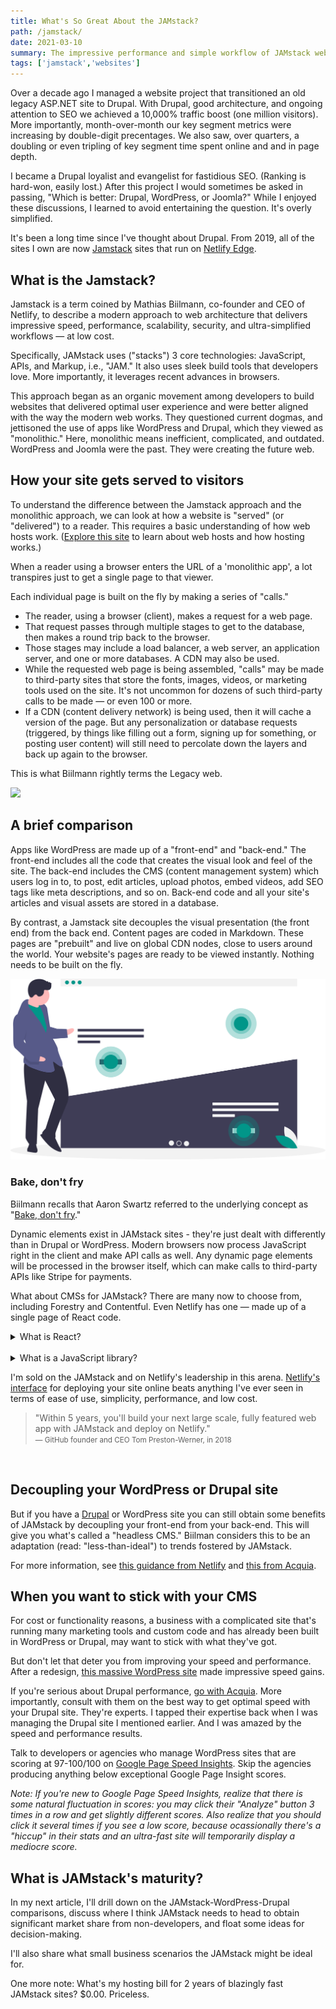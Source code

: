 ```yaml
---
title: What's So Great About the JAMstack?
path: /jamstack/
date: 2021-03-10
summary: The impressive performance and simple workflow of JAMstack websites is leaving monolithic apps and practices behind.
tags: ['jamstack','websites']
---
```


Over a decade ago I managed a website project that transitioned an old legacy ASP.NET site to Drupal. With Drupal, good architecture, and ongoing attention to SEO we achieved a 10,000% traffic boost (one million visitors). More importantly, month-over-month our key segment metrics were increasing by double-digit precentages. We also saw, over quarters, a doubling or even tripling of key segment time spent online and and in page depth. 

I became a Drupal loyalist and evangelist for fastidious SEO. (Ranking is hard-won, easily lost.) After this project I would sometimes be asked in passing, "Which is better: Drupal, WordPress, or Joomla?" While I enjoyed these discussions, I learned to avoid entertaining the question. It's overly simplified. 

It's been a long time since I've thought about Drupal. From 2019, all of the sites I own are now <a href="https://jamstack.org/" target="blank">Jamstack</a> sites that run on <a href="https://www.netlify.com/" target="blank">Netlify Edge</a>. 

## What is the Jamstack? 

Jamstack is a term coined by Mathias Biilmann, co-founder and CEO of Netlify, to describe a modern approach to web architecture that delivers impressive speed, performance, scalability, security, and ultra-simplified workflows — at low cost.

Specifically, JAMstack uses ("stacks") 3 core technologies: JavaScript, APIs, and Markup, i.e., "JAM." It also uses sleek build tools that developers love. More importantly, it leverages recent advances in browsers.

This approach began as an organic movement among developers to build websites that delivered optimal user experience and were better aligned with the way the modern web works. They questioned current dogmas, and jettisoned the use of apps like WordPress and Drupal, which they viewed as "monolithic." Here, monolithic means inefficient, complicated, and outdated. WordPress and Joomla were the past. They were creating the future web.

## How your site gets served to visitors

To understand the difference between the Jamstack approach and the monolithic approach, we can look at how a website is "served" (or "delivered") to a reader. This requires a basic understanding of how web hosts work. (<a href="https://www.whoishostingthis.com/hosting-reviews/" target="blank">Explore this site</a> to learn  about web hosts and how hosting works.)

When a reader using a browser enters the URL of a 'monolithic app', a lot transpires just to get a single page to that viewer.

Each individual page is built on the fly by making a series of "calls." 

* The reader, using a browser (client), makes a request for a web page. 
* That request passes through multiple stages to get to the database, then makes a round trip back to the browser. 
* Those stages may include a load balancer, a web server, an application server, and one or more databases. A CDN may also be used.
* While the requested web page is being assembled, "calls" may be made to third-party sites that store the fonts, images, videos, or marketing tools used on the site. It's not uncommon for dozens of such third-party calls to be made — or even 100 or more.
* If a CDN (content delivery network) is being used, then it will cache a version of the page. But any personalization or database requests (triggered, by things like filling out a form, signing up for something, or posting user content) will still need to percolate down the layers and back up again to the browser.

This is what Biilmann rightly terms the Legacy web. 

<img src="https://res.cloudinary.com/icecloud7/image/upload/q_auto,f_auto/v1614574590/SignalFox/evolution-of-web_ynrwep.png">

## A brief comparison

Apps like WordPress are made up of a "front-end" and "back-end." The front-end includes all the code that creates the visual look and feel of the site. The back-end includes the CMS (content management system) which users log in to, to post, edit articles, upload photos, embed videos, add SEO tags like meta descriptions, and so on. Back-end code and all your site's articles and visual assets are stored in a database.

By contrast, a Jamstack site decouples the visual presentation (the front end) from the back end. Content pages are coded in Markdown. These pages are "prebuilt" and live on global CDN nodes, close to users around the world. Your website's pages are ready to be viewed instantly. Nothing needs to be built on the fly. 

![website design](../static/web-design.svg)

### Bake, don't fry 

Biilmann recalls that Aaron Swartz referred to the underlying concept as "<a href="http://www.aaronsw.com/weblog/000404" target="blank">Bake, don't fry</a>." 

Dynamic elements exist in JAMstack sites - they're just dealt with differently than in Drupal or WordPress. Modern browsers now process JavaScript right in the client and make API calls as well. Any dynamic page elements will be processed in the browser itself, which can make calls to third-party APIs like Stripe for payments. 

What about CMSs for JAMstack? There are many now to choose from, including Forestry and Contentful. Even Netlify has one — made up of a single page of React code.

<details>
  <summary>What is React?</summary><br/>
   <ul class="highlight2">
     <li>React is an <a href="https://reactjs.org/docs/how-to-contribute.html" target="blank">open source JavaScript library, created by Facebook engineers</a>. It's used to create fast, interactive user-interfaces.</li>
 </ul>

</details>
<br/>
<details>
  <summary>What is a JavaScript library?</summary><br/>
   <ul class="highlight2">
     <li>A JavaScript library is a collection of pre-built JavaScript functions. Using pre-built functions speeds the development process: the programmer doesn't need to build everything from scratch .</li>
 </ul>

</details>

I'm sold on the JAMstack and on Netlify's leadership in this arena. <a href="https://www.netlify.com/products/edge/">Netlify's interface</a> for deploying your site online beats anything I've ever seen in terms of ease of use, simplicity, performance, and low cost.
<br/>
> "Within 5 years, you'll build your next large scale, fully featured web app with JAMstack and deploy on Netlify." <br/>
<small>—  GitHub founder and CEO Tom Preston-Werner, in 2018</small>
<br/>


## Decoupling your WordPress or Drupal site

But if you have a <a href="https://www.drupal.org/" target="blank">Drupal</a> or WordPress site you can still obtain some benefits of JAMstack by decoupling your front-end from your back-end. This will give you what's called a "headless CMS." Biilman considers this to be an adaptation (read: "less-than-ideal") to trends fostered by JAMstack.

For more information, see <a href="https://www.netlify.com/with/drupal/?" target="blank">this guidance from Netlify</a> and <a href="https://www.acquia.com/resources/decoupled-drupal" target="blank">this from Acquia</a>.

## When you want to stick with your CMS

For cost or functionality reasons, a business with a complicated site that's running many marketing tools and custom code and has already been built in WordPress or Drupal, may want to stick with what they've got. 

But don't let that deter you from improving your speed and performance. After a redesign, <a href="https://developers.google.com/speed/pagespeed/insights/?url=https%3A%2F%2Fdigital.com%2F&tab=mobile" target="blank">this massive WordPress site</a> made impressive speed gains.

If you're serious about Drupal performance, <a href="https://www.acquia.com/">go with Acquia</a>. More importantly, consult with them on the best way to get optimal speed with your Drupal site. They're experts. I tapped their expertise back when I was managing the Drupal site I mentioned earlier. And I was amazed by the speed and performance results. 

Talk to developers or agencies who manage WordPress sites that are scoring at 97-100/100 on <a href="https://developers.google.com/speed/pagespeed/insights/" target="blank">Google Page Speed Insights</a>. Skip the agencies producing anything below exceptional Google Page Insight scores. 

<em>Note: If you're new to Google Page Speed Insights, realize that there is some natural fluctuation in scores: you may click their "Analyze" button 3 times in a row and get slightly different scores. Also realize that you should click it several times if you see a low score, because ocassionally there's a "hiccup" in their stats and an ultra-fast site will temporarily display a mediocre score.</em>

## What is JAMstack's maturity?

In my next article, I'll drill down on the JAMstack-WordPress-Drupal comparisons, discuss where I think JAMstack needs to head to obtain significant market share from non-developers, and float some ideas for decision-making. 

I'll also share what small business scenarios the JAMstack might be ideal for. 

One more note: What's my hosting bill for 2 years of blazingly fast JAMstack sites? $0.00. Priceless. 




